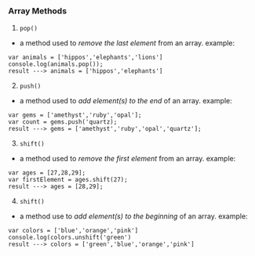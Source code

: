 ### Array Methods 

1. `pop()` 
- a method used to _remove the last element_ from an array. example:  
``` 
var animals = ['hippos','elephants','lions']  
console.log(animals.pop());  
result ---> animals = ['hippos','elephants']
```
 
 2. `push()`
 - a method used to _add element(s) to the end_ of an array. example:
 ```
 var gems = ['amethyst','ruby','opal'];
 var count = gems.push('quartz);
 result ---> gems = ['amethyst','ruby','opal','quartz'];
 ```
 
 3. `shift()`
 - a method used to _remove the first element_ from an array. example:
```
var ages = [27,28,29];
var firstElement = ages.shift(27);
result ---> ages = [28,29];
```

4. `shift()`
- a method use to _add element(s) to the beginning_ of an array. example:
```
var colors = ['blue','orange','pink']
console.log(colors.unshift('green')
result ---> colors = ['green','blue','orange','pink']
```

